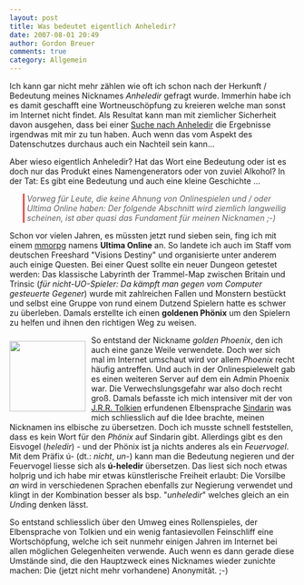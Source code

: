 ```yaml
---
layout: post
title: Was bedeutet eigentlich Anheledir?
date: 2007-08-01 20:49
author: Gordon Breuer
comments: true
category: Allgemein
---
```

<p>
Ich kann gar nicht mehr z&auml;hlen wie oft ich schon nach der Herkunft / Bedeutung meines Nicknames <em>Anheledir</em> gefragt wurde. Immerhin habe ich es damit geschafft eine Wortneusch&ouml;pfung zu kreieren&nbsp;welche man sonst im Internet nicht findet. Als Resultat kann man mit ziemlicher Sicherheit davon ausgehen, dass bei einer <a href="http://search.live.com/results.aspx?q=anheledir&amp;mkt=en-us&amp;FORM=LIVSOP">Suche nach Anheledir</a> die Ergebnisse irgendwas mit mir zu tun haben. Auch wenn das vom Aspekt des Datenschutzes durchaus auch ein Nachteil sein kann... 
</p>
<p>
Aber wieso eigentlich Anheledir? Hat das Wort eine Bedeutung oder ist es doch nur das Produkt eines Namengenerators oder von zuviel Alkohol? In der Tat: Es gibt eine Bedeutung und auch eine kleine Geschichte ... 
</p>
<blockquote dir="ltr" style="padding-left: 5px; border-left: red 2px solid; margin-right: 0px">
	<p>
	<em>Vorweg f&uuml;r Leute, die keine Ahnung von Onlinespielen und / oder Ultima Online haben: Der folgende Abschnitt wird ziemlich langweilig scheinen, ist aber quasi das Fundament f&uuml;r meinen Nicknamen ;-)</em> 
	</p>
</blockquote>
<p>
Schon vor vielen Jahren, es m&uuml;ssten jetzt rund sieben sein, fing ich mit einem <a href="http://de.wikipedia.org/wiki/Mmorpg">mmorpg</a> namens <strong>Ultima Online</strong> an. So landete ich auch im Staff vom deutschen Freeshard &quot;Visions Destiny&quot; und organisierte unter anderem auch einige Questen. Bei einer Quest sollte ein neuer Dungeon getestet werden: Das klassische Labyrinth der Trammel-Map zwischen Britain und Trinsic (<em>f&uuml;r nicht-UO-Spieler: Da k&auml;mpft man gegen vom Computer gesteuerte Gegener</em>)&nbsp;wurde mit zahlreichen Fallen und Monstern best&uuml;ckt und selbst eine Gruppe von rund einem Dutzend Spielern hatte es schwer zu &uuml;berleben. Damals erstellte ich einen <strong>goldenen Ph&ouml;nix</strong> um den Spielern zu helfen und ihnen den richtigen Weg zu weisen. 
</p>
<p>
<img style="float: left; margin: 10px 10px 10px 0px; width: 134px; height: 124px" src="http://anheledirwp.blob.core.windows.net/wordpress/2007/08/Critter_Phoenix.jpg" border="0" alt="" width="134" height="124" />So entstand der Nickname <em>golden Phoenix</em>, den ich auch eine ganze Weile&nbsp;verwendete. Doch wer sich mal im Internet umschaut wird vor allem <em>Phoenix</em> recht h&auml;ufig antreffen. Und auch in der Onlinespielewelt gab es einen weiteren Server auf dem ein Admin Phoenix war. Die Verwechslungsgefahr war also doch recht gro&szlig;. Damals befasste ich mich intensiver mit der von <a href="http://de.wikipedia.org/wiki/J._R._R._Tolkien">J.R.R. Tolkien</a> erfundenen Elbensprache <a href="http://de.wikipedia.org/wiki/Sindarin#Sindarin">Sindarin</a> was mich schliesslich auf die Idee brachte, meinen Nicknamen ins elbische zu &uuml;bersetzen. Doch ich musste schnell feststellen, dass es kein Wort f&uuml;r den&nbsp;<em>Ph&ouml;nix</em> auf&nbsp;Sindarin gibt. Allerdings gibt es den Eisvogel (<em>heledir</em>) - und der Ph&ouml;nix ist ja nichts anderes als ein <em>Feuervogel</em>. Mit dem Pr&auml;fix &uacute;- (dt.: <em>nicht</em>, <em>un-</em>) kann man die Bedeutung negieren und der Feuervogel liesse sich als <strong>&uacute;-heledir</strong> &uuml;bersetzen. Das liest sich noch etwas holprig und ich habe mir etwas k&uuml;nstlerische Freiheit erlaubt: Die Vorsilbe <em>an</em> wird in verschiedenen Sprachen ebenfalls zur Negierung verwendet und klingt in der Kombination besser als bsp. &quot;<em>unheledir</em>&quot; welches gleich an ein <em>Un</em>ding denken l&auml;sst. 
</p>
<p>
So entstand schliesslich &uuml;ber den Umweg eines Rollenspieles, der Elbensprache von Tolkien und ein wenig fantasievollen Feinschliff eine Wortsch&ouml;pfung, welche ich seit nunmehr einigen Jahren im Internet bei allen m&ouml;glichen Gelegenheiten verwende. Auch wenn es dann gerade diese Umst&auml;nde sind, die den Hauptzweck eines Nicknames wieder zunichte machen: Die (jetzt nicht mehr vorhandene) Anonymit&auml;t. ;-) 
</p>
